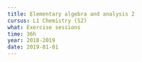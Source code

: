 ```yaml
---
title: Elementary algebra and analysis 2
cursus: L1 Chemistry (S2)
what: Exercise sessions
time: 36h
year: 2018-2019
date: 2019-01-01
---
```

